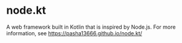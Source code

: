 node.kt
=======

A web framework built in Kotlin that is inspired by Node.js. For more information, see https://pasha13666.github.io/node.kt/